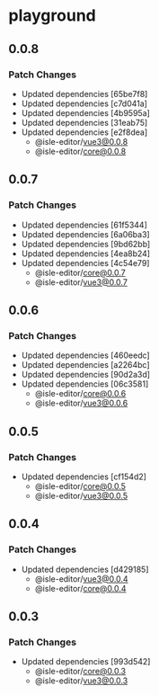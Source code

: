 # playground

## 0.0.8

### Patch Changes

- Updated dependencies [65be7f8]
- Updated dependencies [c7d041a]
- Updated dependencies [4b9595a]
- Updated dependencies [31eab75]
- Updated dependencies [e2f8dea]
  - @isle-editor/vue3@0.0.8
  - @isle-editor/core@0.0.8

## 0.0.7

### Patch Changes

- Updated dependencies [61f5344]
- Updated dependencies [6a06ba3]
- Updated dependencies [9bd62bb]
- Updated dependencies [4ea8b24]
- Updated dependencies [4c54e79]
  - @isle-editor/core@0.0.7
  - @isle-editor/vue3@0.0.7

## 0.0.6

### Patch Changes

- Updated dependencies [460eedc]
- Updated dependencies [a2264bc]
- Updated dependencies [90d2a3d]
- Updated dependencies [06c3581]
  - @isle-editor/core@0.0.6
  - @isle-editor/vue3@0.0.6

## 0.0.5

### Patch Changes

- Updated dependencies [cf154d2]
  - @isle-editor/core@0.0.5
  - @isle-editor/vue3@0.0.5

## 0.0.4

### Patch Changes

- Updated dependencies [d429185]
  - @isle-editor/vue3@0.0.4
  - @isle-editor/core@0.0.4

## 0.0.3

### Patch Changes

- Updated dependencies [993d542]
  - @isle-editor/core@0.0.3
  - @isle-editor/vue3@0.0.3
